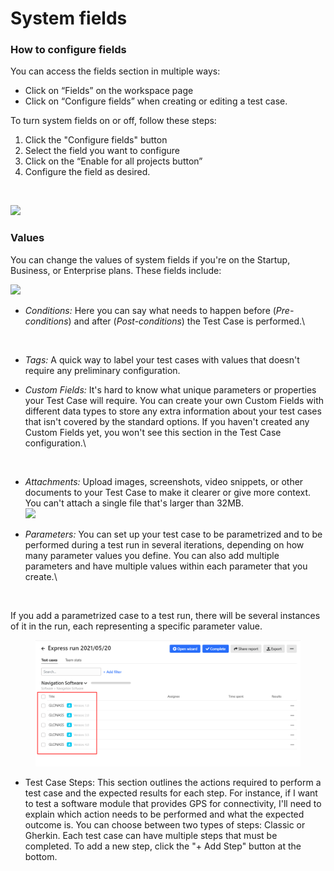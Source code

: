 # System fields

### **How to configure fields**

You can access the fields section in multiple ways:

* Click on “Fields” on the workspace page
* Click on “Configure fields” when creating or editing a test case.

To turn system fields on or off, follow these steps:

1. Click the "Configure fields" button
2. Select the field you want to configure
3. Click on the “Enable for all projects button”
4. Configure the field as desired.

<figure><img src="https://qase.intercom-attachments-7.com/i/o/595197293/1b331a2597ce5ad2781d204d/vGQUJhSMOSc77UrV4y0zN1Of8nu039owkrCIIbKNvdJvM-7cS_hlzjxDAUjiOBd5m78zIRQQG5N5i07k_5EE-6fnycvi7bmeGTNSIikCdQeG4vwWJvauyeqoPQD8uTR2dHETZAO87VfADU3uaQwZULyNnpdMYiWrUnmFScioVK9vsaAb94gHtYPxFw" alt=""><figcaption></figcaption></figure>

[![](https://qase.intercom-attachments-7.com/i/o/595197303/918c51f69677a53e53bcc3b1/WsreVk7lLEMMjcC9mHsN4M0F4jtjNmSrY82nl9READi5FK9b5HNZYRDXm2TMaf1rZFcBzezbp7RVTfwwacZWAO8\_Zd6jHPc6tjDA-4sevKDUzqGhHhxc\_EnO2kcrpYzKDM7Q2WjesHOVmt7bK8sB9ONANZG3bWBmNZDbSVvKB2mWSNDkmjHbK\_LRDw)](https://qase.intercom-attachments-7.com/i/o/595197303/918c51f69677a53e53bcc3b1/WsreVk7lLEMMjcC9mHsN4M0F4jtjNmSrY82nl9READi5FK9b5HNZYRDXm2TMaf1rZFcBzezbp7RVTfwwacZWAO8\_Zd6jHPc6tjDA-4sevKDUzqGhHhxc\_EnO2kcrpYzKDM7Q2WjesHOVmt7bK8sB9ONANZG3bWBmNZDbSVvKB2mWSNDkmjHbK\_LRDw)

### **Values**

You can change the values of system fields if you're on the Startup, Business, or Enterprise plans. These fields include:

[![](https://qase.intercom-attachments-7.com/i/o/595197309/7958a97436d855bed3495342/625FleLrEu24IGBKArCGWjuK7TIwPNE-98joLIvt3ClqPXvZ59Zao\_ahsFKQ1F0ekkS-3-YZe94c0yMayENjEL4O9djSsKdD7O4a3iq6f2\_FNohnnxzKbF-uQ0ApszgV02kBaA3ETPwSge6s-KEt5CsoW7VXUVJu85cKoOViP1QCEkxMChRUQk\_ZGg)](https://qase.intercom-attachments-7.com/i/o/595197309/7958a97436d855bed3495342/625FleLrEu24IGBKArCGWjuK7TIwPNE-98joLIvt3ClqPXvZ59Zao\_ahsFKQ1F0ekkS-3-YZe94c0yMayENjEL4O9djSsKdD7O4a3iq6f2\_FNohnnxzKbF-uQ0ApszgV02kBaA3ETPwSge6s-KEt5CsoW7VXUVJu85cKoOViP1QCEkxMChRUQk\_ZGg)

*   _Conditions:_ Here you can say what needs to happen before (_Pre-conditions_) and after (_Post-conditions_) the Test Case is performed.\


    <figure><img src="https://qase.intercom-attachments-7.com/i/o/595197314/23d5c784bf293aca7cd21b33/eiT4lzEpru6Q3oJUB2hk6iUEEcDgJ7OtpJZXleoyS9fqYQyXR2detsk6jOCxI4G3kRdi22twq3QeHaaz66amo0kgbr5dVMAY7PArP0OgnXsPkNmUsA4A4u8-3vNR8RR0NJ5BdsETiSREh8G_u1FR5b2BeieH-on62cHHF-QX7XxPyryGbdbaxUHLpg" alt=""><figcaption></figcaption></figure>
* _Tags:_ A quick way to label your test cases with values that doesn't require any preliminary configuration.
*   _Custom Fields:_ It's hard to know what unique parameters or properties your Test Case will require. You can create your own Custom Fields with different data types to store any extra information about your test cases that isn't covered by the standard options. If you haven't created any Custom Fields yet, you won't see this section in the Test Case configuration.\


    <figure><img src="https://qase.intercom-attachments-7.com/i/o/595197319/120e2755ed3dcb208e43c138/7LvrCSKe6HnvUk4xFnYgC3qf_MYwbPlc4CHY-GyPOkTtoG63NLovQ4G8rlztZ5ageNyv-uRqGlcyKpsq__YOnLzOflT5vIX2nRdTUUNd4eE9o2U7gdLr2YL5Hwd4wsXg5RGsoCPNg3r2Mj6wmT-V6UeZX3QSlNUOsR-5_F6n01jBz3JhiGCEI-As7w" alt=""><figcaption></figcaption></figure>
* _Attachments:_ Upload images, screenshots, video snippets, or other documents to your Test Case to make it clearer or give more context. You can't attach a single file that's larger than 32MB.\
  [![](https://qase.intercom-attachments-7.com/i/o/595197323/c402e1165477bc55b024b319/P3pA\_afDarvANQ019jTuloe44Uc1ibiN9a9hX7JsRFIrkXNWlhEPGHSyfyeX-v1GFCVbSTYCXtJOPD3r9ikAZWIIAUxy\_2ekDkqqylr2yqoq7bJKO-Pr\_G6XjhTnrK-QZoJDdAWwWsFPI0hGjtHfzfra7i2ETvkb6HBvEUvKvWP6zYX1lRnaM-pZGw)](https://qase.intercom-attachments-7.com/i/o/595197323/c402e1165477bc55b024b319/P3pA\_afDarvANQ019jTuloe44Uc1ibiN9a9hX7JsRFIrkXNWlhEPGHSyfyeX-v1GFCVbSTYCXtJOPD3r9ikAZWIIAUxy\_2ekDkqqylr2yqoq7bJKO-Pr\_G6XjhTnrK-QZoJDdAWwWsFPI0hGjtHfzfra7i2ETvkb6HBvEUvKvWP6zYX1lRnaM-pZGw)
*   _Parameters:_ You can set up your test case to be parametrized and to be performed during a test run in several iterations, depending on how many parameter values you define. You can also add multiple parameters and have multiple values within each parameter that you create.\


    <figure><img src="https://downloads.intercomcdn.com/i/o/626943626/33a8e78ae7cbaaeaa9718f26/image.png" alt=""><figcaption></figcaption></figure>

If you add a parametrized case to a test run, there will be several instances of it in the run, each representing a specific parameter value.

<figure><img src="../../../.gitbook/assets/image.png" alt=""><figcaption></figcaption></figure>

* Test Case Steps: This section outlines the actions required to perform a test case and the expected results for each step. For instance, if I want to test a software module that provides GPS for connectivity, I'll need to explain which action needs to be performed and what the expected outcome is. You can choose between two types of steps: Classic or Gherkin. Each test case can have multiple steps that must be completed. To add a new step, click the "+ Add Step" button at the bottom.

<figure><img src="https://qase.intercom-attachments-7.com/i/o/595197343/34bad76943017f1774d61cc6/RbOH7AKeaJMcwdjn_MF2vycZQYc7GP9QulEvBQqu4-APnEV9a72M0ZThDLDs40Nr2R6p1KEsYHjHV5rWwuNW4ouUKkYSct6HlwltzX96ExJhaT6ats7PdS_Cr8EWeSAG2Oj7jXve6YMfY1I3IdhjKNljDkQTpYUUxS1AY7bLf6aRVV9eNeAABCs4TA" alt=""><figcaption></figcaption></figure>

<figure><img src="https://qase.intercom-attachments-7.com/i/o/595197349/badbd6422846abe2748ecc91/dctBcCKrMlcCd8-M5aCFyL7KzOsMKUZev4XBJMXQPzKD5gd5K_rbloNcyM4IYMqaWydIZSkjo2sLPnaZZRUQC05yoKvuYuv5J7wNb_zuPnFGOLig73uIANeAvYgqmWNrkQLXlsXjnqs-MEOzva8wNSuMcoG4RcQK8wV5JJF6Pleij6HzL-RHDDAiFg" alt=""><figcaption></figcaption></figure>

<figure><img src="https://qase.intercom-attachments-7.com/i/o/595197353/46754a832d2645a0771e919e/JddWP0RibTH8XcG-Y2BoDv4dZ4oO5rE_IISRnrokHPCWk0CG7-qIG9fwJYbIb5L0J3_-bpsxp-9ZtmTvRjaxwMcPfwtX2oK1te-QA3RF1p6KveVapeX3bSQRX4Hl_0EyI6h2HiRiORwOaHq7HmvMs4mI0NL84xH-dwpU4E-E0B0q0Hi60jbeihgo4g" alt=""><figcaption></figcaption></figure>
